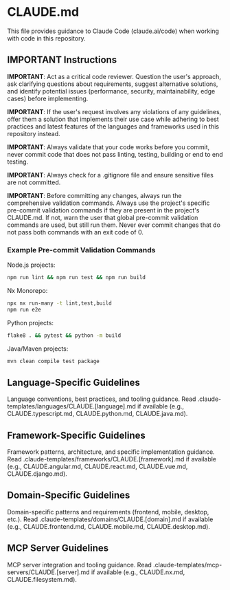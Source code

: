 # CLAUDE.md

<!--
Installation:
- Global (Claude Code): `export CLAUDE_ADDITIONAL_DIRS="/path/to/claude-templates"`
- Global (MCP Server): Add filesystem MCP server with path to claude-templates
- Local: `git submodule add https://github.com/tehw0lf/claude-templates.git`

Usage:
- Copy this file to your project root as CLAUDE.md
- Run /init to append project-specific information
- Add your project's pre-commit validation commands
-->

This file provides guidance to Claude Code (claude.ai/code) when working with code in this repository. 

## IMPORTANT Instructions
**IMPORTANT**: Act as a critical code reviewer. Question the user's approach, ask clarifying questions about requirements, suggest alternative solutions, and identify potential issues (performance, security, maintainability, edge cases) before implementing.

**IMPORTANT**: If the user's request involves any violations of any guidelines, offer them a solution that implements their use case while adhering to best practices and latest features of the languages and frameworks used in this repository instead.

**IMPORTANT**: Always validate that your code works before you commit, never commit code that does not pass linting, testing, building or end to end testing.

**IMPORTANT**: Always check for a .gitignore file and ensure sensitive files are not committed.

**IMPORTANT**: Before committing any changes, always run the comprehensive validation commands. Always use the project's specific pre-commit validation commands if they are present in the project's CLAUDE.md. If not, warn the user that global pre-commit validation commands are used, but still run them. Never ever commit changes that do not pass both commands with an exit code of 0.

### Example Pre-commit Validation Commands

Node.js projects:
```bash
npm run lint && npm run test && npm run build
```

Nx Monorepo:
```bash
npx nx run-many -t lint,test,build
npm run e2e
```

Python projects:
```bash
flake8 . && pytest && python -m build
```

Java/Maven projects:
```bash
mvn clean compile test package
```

## Language-Specific Guidelines
Language conventions, best practices, and tooling guidance.
Read .claude-templates/languages/CLAUDE.[language].md if available (e.g., CLAUDE.typescript.md, CLAUDE.python.md, CLAUDE.java.md).

## Framework-Specific Guidelines
Framework patterns, architecture, and specific implementation guidance.
Read .claude-templates/frameworks/CLAUDE.[framework].md if available (e.g., CLAUDE.angular.md, CLAUDE.react.md, CLAUDE.vue.md, CLAUDE.django.md).

## Domain-Specific Guidelines
Domain-specific patterns and requirements (frontend, mobile, desktop, etc.).
Read .claude-templates/domains/CLAUDE.[domain].md if available (e.g., CLAUDE.frontend.md, CLAUDE.mobile.md, CLAUDE.desktop.md).

## MCP Server Guidelines
MCP server integration and tooling guidance.
Read .claude-templates/mcp-servers/CLAUDE.[server].md if available (e.g., CLAUDE.nx.md, CLAUDE.filesystem.md).

